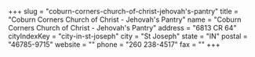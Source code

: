 +++
slug = "coburn-corners-church-of-christ-jehovah's-pantry"
title = "Coburn Corners Church of Christ - Jehovah's Pantry"
name = "Coburn Corners Church of Christ - Jehovah's Pantry"
address = "6813 CR 64"
cityIndexKey = "city-in-st-joseph"
city = "St Joseph"
state = "IN"
postal = "46785-9715"
website = ""
phone = "260 238-4517"
fax = ""
+++
